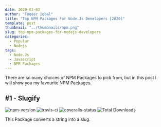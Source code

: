 ```yaml
---
date: 2020-03-03
author: "Toqeer Iqbal"
title: "Top NPM Packages For Node.Js Developers [2020]"
template: post
thumbnail: "../thumbnails/npm.png"
slug: top-npm-packages-for-nodejs-developers
categories:
  - Popular
  - Nodejs
tags:
  - Node.Js
  - Javascript
  - NPM Packages
---
```


There are so many choices of NPM Packages to pick from, but in this post I will show you my favourite NPM Packages.

## #1 - Slugify

<img src="https://camo.githubusercontent.com/7d9d31d5b1b8082fa0d5c9f1f77e2dd5276dbb47/68747470733a2f2f696d672e736869656c64732e696f2f6e706d2f762f736c75676966792e7376673f7374796c653d666c61742d737175617265" alt="npm-version" title="NPM Package Version" data-canonical-src="https://img.shields.io/npm/v/slugify.svg?style=flat-square" style="max-width:100%;"> 
<img src="https://camo.githubusercontent.com/49ba2d2f6a5eca07eeca6152db07f82ec1f283f6/68747470733a2f2f696d672e736869656c64732e696f2f7472617669732f73696d6f762f736c75676966792f6d61737465722e7376673f7374796c653d666c61742d737175617265" alt="travis-ci" title="Build Status - Travis CI" data-canonical-src="https://img.shields.io/travis/simov/slugify/master.svg?style=flat-square" style="max-width:100%;"> 
<img src="https://camo.githubusercontent.com/400a51a7d1fd5dab11d0ab14c1eb9cb9304e0e54/68747470733a2f2f696d672e736869656c64732e696f2f636f766572616c6c732f73696d6f762f736c75676966792e7376673f7374796c653d666c61742d737175617265" alt="coveralls-status" title="Test Coverage - Coveralls" data-canonical-src="https://img.shields.io/coveralls/simov/slugify.svg?style=flat-square" style="max-width:100%;"> 
<img src="https://camo.githubusercontent.com/ad55d85cb7f7d2fc934d2c1d71dbedb7c43bf4e1/68747470733a2f2f696d672e736869656c64732e696f2f7061636b61676973742f64742f636f6375722f736c75676966792e737667" alt="Total Downloads">

This Package converts a string into a slug.
